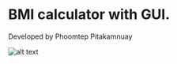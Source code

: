 <h1>BMI calculator with GUI.</h1>

Developed by Phoomtep Pitakamnuay

![alt text](https://cdn.discordapp.com/attachments/496600846205845504/1084679001248890943/BMI_Calculator.png)
